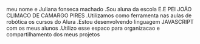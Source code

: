 meu nome e Juliana fonseca machado
 .Sou aluna da escola E.E PEI JOÄO CLIMACO DE CAMARGO PIRES
 .Utilizamos como ferramenta nas aulas de robótica os cursos do Alura
 .Estou  desenvolvendo linguagem JAVASCRIPT com os meus alunos
 .Utilizo esse espaco para organizacao e compartilhamento dos meus projetos 
